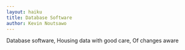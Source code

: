 ```yaml
---
layout: haiku
title: Database Software
author: Kevin Noutsawo
---
```


Database software,
Housing data with good care,
Of changes aware
